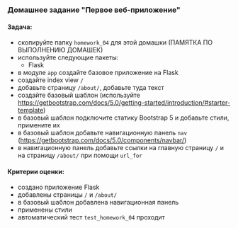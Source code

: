 ### Домашнее задание "Первое веб-приложение"
#### Задача:
- скопируйте папку `homework_04` для этой домашки (ПАМЯТКА ПО ВЫПОЛНЕНИЮ ДОМАШЕК)
- используйте следующие пакеты:
    - Flask
- в модуле `app` создайте базовое приложение на Flask
- создайте index view `/`
- добавьте страницу `/about/`, добавьте туда текст
- создайте базовый шаблон (используйте https://getbootstrap.com/docs/5.0/getting-started/introduction/#starter-template)
- в базовый шаблон подключите статику Bootstrap 5 и добавьте стили, примените их
- в базовый шаблон добавьте навигационную панель `nav` (https://getbootstrap.com/docs/5.0/components/navbar/)
- в навигационную панель добавьте ссылки на главную страницу `/` и на страницу `/about/` при помощи `url_for`
#### Критерии оценки:
- создано приложение Flask
- добавлены страницы `/` и `/about/`
- в базовый шаблон добавлена навигационная панель
- применены стили
- автоматический тест `test_homework_04` проходит
